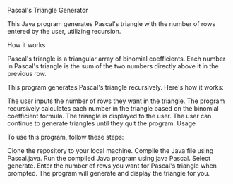 Pascal's Triangle Generator

This Java program generates Pascal's triangle with the number of rows entered by the user, utilizing recursion.

How it works

Pascal's triangle is a triangular array of binomial coefficients. Each number in Pascal's triangle is the sum of the two numbers directly above it in the previous row.

This program generates Pascal's triangle recursively. Here's how it works:

The user inputs the number of rows they want in the triangle.
The program recursively calculates each number in the triangle based on the binomial coefficient formula.
The triangle is displayed to the user.
The user can continue to generate triangles until they quit the program.
Usage

To use this program, follow these steps:

Clone the repository to your local machine.
Compile the Java file using Pascal.java.
Run the compiled Java program using java Pascal.
Select generate.
Enter the number of rows you want for Pascal's triangle when prompted.
The program will generate and display the triangle for you.
